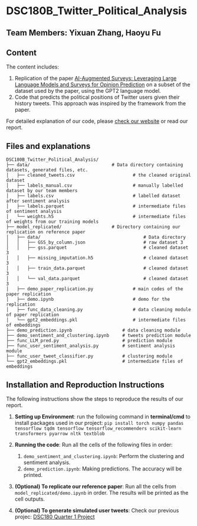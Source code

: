 # DSC180B_Twitter_Political_Analysis

## Team Members: Yixuan Zhang, Haoyu Fu

## Content
The content includes:
1. Replication of the paper [AI-Augmented Surveys: Leveraging Large Language Models and Surveys for Opinion Prediction](https://arxiv.org/pdf/2305.09620.pdf) on a subset of the dataset used by the paper, using the GPT2 language model.
2. Code that predicts the political positions of Twitter users given their history tweets. This approach was inspired by the framework from the paper.

For detailed explanation of our code, please [check our website](https://haoyufu2.github.io/Twitter_Analysis_Website/) or read our report.

## Files and explanations

```
DSC180B_Twitter_Political_Analysis/
├── data/                               # Data directory containing datasets, generated files, etc.
│   ├── cleaned_tweets.csv                      # the cleaned original dataset
│   ├── labels_manual.csv                       # manually labelled dataset by our team members
│   ├── labels.csv                              # labelled dataset after sentiment analysis
│   ├── labels.parquet                          # intermediate files of sentiment analysis
│   └── weights.h5                              # intermediate files of weights from our training models
├── model_replicated/                   # Directory containing our replication on reference paper
│   ├── data/                                       # Data directory
│   │   ├── GSS_by_column.json                      # raw dataset 3
│   │   ├── gss.parquet                             # cleaned dataset 3
│   │   ├── missing_imputation.h5                   # cleaned dataset 3
│   │   ├── train_data.parquet                      # cleaned dataset 3
│   │   └── val_data.parquet                        # cleaned dataset 3
│   ├── demo_paper_replication.py               # main codes of the paper replication
│   ├── demo.ipynb                              # demo for the replication
│   ├── func_data_cleaning.py                   # data cleaning module of paper replication
│   └── gpt2_embeddings.pkl                     # intermediate files of embeddings
├── demo_prediction.ipynb                   # data cleaning module
├── demo_sentiment_and_clustering.ipynb     # tweets prediction module
├── func_LLM_pred.py                        # prediction module
├── func_user_sentiment_analysis.py         # sentiment analysis module
├── func_user_tweet_classifier.py           # clustering module
└── gpt2_embeddings.pkl                     # intermediate files of embeddings
```

## Installation and Reproduction Instructions
The following instructions show the steps to reproduce the results of our report. 
1. **Setting up Environment**: run the following command in **terminal/cmd** to install packages used in our project: ```pip install torch numpy pandas tensorflow tqdm tensorflow tensorflow_recommenders scikit-learn transformers pyarrow nltk textblob``` 

2. **Running the code**: Run all the cells of the following files in order:
    1. `demo_sentiment_and_clustering.ipynb`: Perform the clustering and sentiment analysis.
    2. `demo_prediction.ipynb`: Making predictions. The accuracy will be printed.

3. **(Optional) To replicate our reference paper**: Run all the cells from `model_replicated/demo.ipynb` in order. The results will be printed as the cell outputs.

4. **(Optional) To generate simulated user tweets**: Check our previous projec: [DSC180 Quarter 1 Project](https://github.com/GeorgeZhangDS/Optimizing-Political-Analysis-Advanced-Integration-of-LangChain-with-LLMs)
